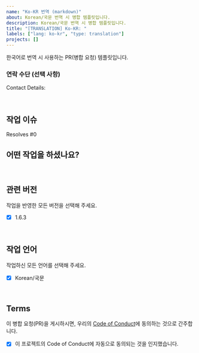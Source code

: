 ```yaml
---
name: "Ko-KR 번역 (markdown)"
about: Korean/국문 번역 시 병합 템플릿입니다.
description: Korean/국문 번역 시 병합 템플릿입니다.
title: "[TRANSLATION] Ko-KR: "
labels: ["lang: ko-kr", "type: translation"]
projects: []
---
```


한국어로  번역 시 사용하는 PR(병합 요청) 템플릿입니다.

### 연락 수단 (선택 사항)

<!--
  연락 가능한 수단을 기입하실 수 있습니다. (선택 사항)
  How can we get in touch with you if we need more info?
-->

Contact Details: 
<!--
  ex. Contact Details: email@example.com
-->

<br />

## 작업 이슈

Resolves #0

<!--
  병합 시 함께 닫을 모든 이슈를 입력해 주세요.
  Resolves #0
  
  다른 레포지터리의 이슈:
    Resolves organization/repository#0
-->

## 어떤 작업을 하셨나요?

<!--
  어떤 챕터나 내용을 번역했는지 작성해 주세요.
-->

<br />

## 관련 버전

작업을 반영한 모든 버전을 선택해 주세요.

- [x] 1.6.3

<br />

## 작업 언어

작업하신 모든 언어를 선택해 주세요.

- [x] Korean/국문

<br />

## Terms

이 병합 요청(PR)을 게시하시면, 우리의 [Code of Conduct](https://github.com/nettee-space/mapstruct-docs?tab=coc-ov-file#korean)에
동의하는 것으로 간주합니다.

- [x] 이 프로젝트의 Code of Conduct에 자동으로 동의되는 것을 인지했습니다.
